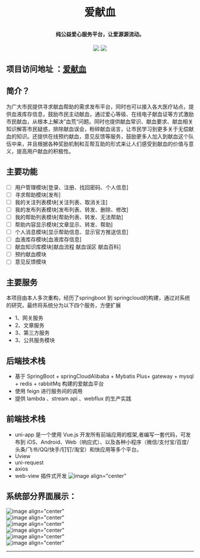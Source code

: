 ﻿<h1 align="center" style="margin: 30px 0 30px; font-weight: bold;">爱献血</h1>
<h4 align="center">纯公益爱心服务平台，让爱源源流动。</h4>
<h4 align="center">
<img src="https://img.shields.io/badge/springboot-v2.4.0-green" />
<img src="https://img.shields.io/badge/springCloudAlibaba-v2021.1-green" />
</h4>

项目访问地址 ：[爱献血](http://175.178.237.123:8888/index.html#/)
---


## 简介？
为广大市民提供寻求献血帮助的需求发布平台，同时也可以接入各大医疗站点，提供血液库存信息，鼓励市民主动献血，通过爱心等级、在线电子献血证等方式激励市民献血，从根本上解决”血荒“问题。同时也提供献血常识、献血要求、献血相关知识解答市民疑惑，排除献血误会，粉碎献血谣言，让市民学习到更多关于无偿献血的知识。还提供在线预约献血，意见反馈等服务，鼓励更多人加入到献血这个队伍中来，并且根据各种奖励机制和互帮互助的形式来让人们感受到献血的价值与意义，提高用户献血的积极性。

## 主要功能

 - [ ] 用户管理模块[登录、注册、找回密码、个人信息]
 - [ ] 寻求帮助模块[发布]
 - [ ] 我的关注列表模块[关注列表、取消关注]
 - [ ] 我的发布列表模块[发布列表、转发、删除、修改]
 - [ ] 我的帮助列表模块[帮助列表、转发、无法帮助]
 - [ ] 帮助内容显示模块[文章显示、转发、帮助]
 - [ ] 个人消息模块[显示帮助信息、显示官方推送信息]
 - [ ] 血液库存模块[血液库存信息]
 - [ ] 献血知识库模块[献血流程 献血误区  献血百科]
 - [ ] 预约献血模块
 - [ ] 意见反馈模块

## 主要服务
本项目由本人多次重构，经历了springboot 到 springcloud的构建，通过对系统的研究，最终将系统分为以下四个服务，方便扩展

- 1、网关服务
- 2、文章服务
- 3、第三方服务
- 3、公共服务模块

## 后端技术栈

- 基于 SpringBoot + springCloudAlibaba +  Mybatis Plus+ gateway + mysql + redis + rabbitMq 构建的爱献血平台
- 使用 feign 进行服务间的调用
- 提供 lambda 、stream api 、webflux 的生产实践

## 前端技术栈

- uni-app  是一个使用 Vue.js 开发所有前端应用的框架,者编写一套代码，可发布到 iOS、Android、Web（响应式）、以及各种小程序（微信/支付宝/百度/头条/飞书/QQ/快手/钉钉/淘宝）和快应用等多个平台。
- Uview  
- uni-request
- axios
- web-view 插件式开发
![image align="center"](https://user-images.githubusercontent.com/63549640/185752914-e01cdbb1-05ae-46e7-ac37-f3accee586c4.png)

## 系统部分界面展示：

![image align="center"](https://user-images.githubusercontent.com/63549640/185752970-33796e89-0a1c-407d-852f-f825838076e4.png) <br/>
![image align="center"](https://user-images.githubusercontent.com/63549640/185753022-39ab991e-4f91-4f88-b030-216aa346a5b3.png) <br/>
![image align="center"](https://user-images.githubusercontent.com/63549640/185753076-f125b615-c860-4ed7-af68-4f25d3c7c180.png) <br/>
![image align="center"](https://user-images.githubusercontent.com/63549640/185752982-4289f421-9f3f-44c0-8899-ab3261355052.png) <br/>
![image align="center"](https://user-images.githubusercontent.com/63549640/185753083-0fa10a38-8666-4739-8423-7bf4df7649ce.png) <br/>
![image align="center"](https://user-images.githubusercontent.com/63549640/185753092-ea40ddce-196a-4f97-81ee-fd2e271fc93c.png) <br/>


---

